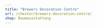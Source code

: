 ```yaml
---
title: "Brewers Decoration Centre"
url: /chester/brewers-decoration-centre/
shop: Raumausstattung
---
```

